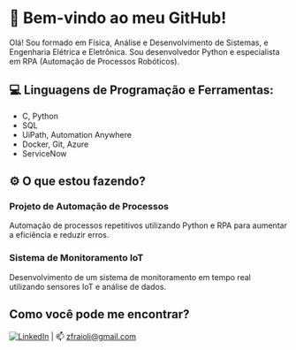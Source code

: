 # 👋 Bem-vindo ao meu GitHub!

Olá! Sou formado em Física, Análise e Desenvolvimento de Sistemas, e Engenharia Elétrica e Eletrônica. Sou desenvolvedor Python e especialista em RPA (Automação de Processos Robóticos).

## 💻 Linguagens de Programação e Ferramentas:
- C, Python
- SQL
- UiPath, Automation Anywhere
- Docker, Git, Azure
- ServiceNow


## ⚙️ O que estou fazendo?
### Projeto de Automação de Processos
Automação de processos repetitivos utilizando Python e RPA para aumentar a eficiência e reduzir erros.



### Sistema de Monitoramento IoT
Desenvolvimento de um sistema de monitoramento em tempo real utilizando sensores IoT e análise de dados.

###


## Como você pode me encontrar?

[![LinkedIn](https://img.shields.io/badge/LinkedIn-Perfil-blue)](https://www.linkedin.com/in/ricardo-ferreira-fraioli-53728152/)
 | 📫 zfraioli@gmail.com


